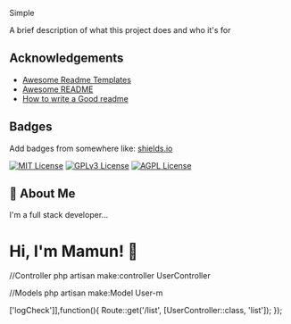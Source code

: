 Simple

A brief description of what this project does and who it's for


## Acknowledgements

 - [Awesome Readme Templates](https://awesomeopensource.com/project/elangosundar/awesome-README-templates)
 - [Awesome README](https://github.com/matiassingers/awesome-readme)
 - [How to write a Good readme](https://bulldogjob.com/news/449-how-to-write-a-good-readme-for-your-github-project)


## Badges

Add badges from somewhere like: [shields.io](https://shields.io/)

[![MIT License](https://img.shields.io/badge/License-MIT-green.svg)](https://choosealicense.com/licenses/mit/)
[![GPLv3 License](https://img.shields.io/badge/License-GPL%20v3-yellow.svg)](https://opensource.org/licenses/)
[![AGPL License](https://img.shields.io/badge/license-AGPL-blue.svg)](http://www.gnu.org/licenses/agpl-3.0)


## 🚀 About Me
I'm a full stack developer...


# Hi, I'm Mamun! 👋


//Controller
php artisan make:controller UserController

//Models
php artisan make:Model User-m

<?php

use App\Http\Controllers\UserController;
use Illuminate\Support\Facades\Route;

/*
|--------------------------------------------------------------------------
| Web Routes
|--------------------------------------------------------------------------
|
| Here is where you can register web routes for your application. These
| routes are loaded by the RouteServiceProvider within a group which
| contains the "web" middleware group. Now create something great!
|
*/

Route::get('/', function () {
    return view('login');
});

Route::get('/create', [UserController::class, 'create']);
Route::get('/login', [UserController::class, 'login_up']);
Route::post('/loginsubmit', [UserController::class, 'login_submit']);
Route::post('/createsubmit', [UserController::class, 'create_submit']);




Route::group(['middleware'=>['logCheck']],function(){
    Route::get('/list', [UserController::class, 'list']);

  
     
    
   
});
